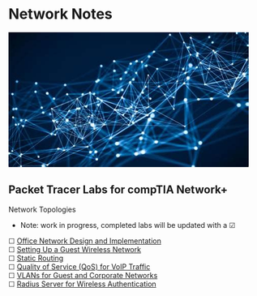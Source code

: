# Network Notes

![My App](./app.png)

## Packet Tracer Labs for compTIA Network+
Network Topologies  
* Note: work in progress, completed labs will be updated with a &#9745;  

&#9744; [Office Network Design and Implementation](modules/1netplus/networktopologies/office/README.md)  
&#9744; [Setting Up a Guest Wireless Network](modules/1netplus/networktopologies/guest/README.md)  
&#9744; [Static Routing](modules/1netplus/networktopologies/static/README.md)  
&#9744; [Quality of Service (QoS) for VoIP Traffic](modules/1netplus/networktopologies/quality/README.md)  
&#9744; [VLANs for Guest and Corporate Networks](modules/1netplus/networktopologies/vlans/README.md)  
&#9744; [Radius Server for Wireless Authentication](modules/1netplus/networktopologies/radius/README.md)  

